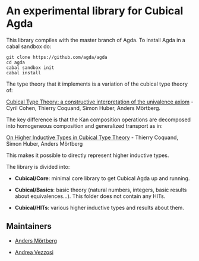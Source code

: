 An experimental library for Cubical Agda
========================================

This library compiles with the master branch of Agda. To install Agda in
a cabal sandbox do:


```
git clone https://github.com/agda/agda
cd agda
cabal sandbox init
cabal install
```

The type theory that it implements is a variation of the cubical type
theory of:

[Cubical Type Theory: a constructive interpretation of the univalence
axiom](https://arxiv.org/abs/1611.02108) - Cyril Cohen, Thierry
Coquand, Simon Huber, Anders Mörtberg.


The key difference is that the Kan composition operations are
decomposed into homogeneous composition and generalized transport as
in:

[On Higher Inductive Types in Cubical Type
Theory](https://arxiv.org/abs/1802.01170) - Thierry Coquand, Simon
Huber, Anders Mörtberg

This makes it possible to directly represent higher inductive types.

The library is divided into:

* **Cubical/Core**: minimal core library to get Cubical Agda up and running.

* **Cubical/Basics**: basic theory (natural numbers, integers, basic
  results about equivalences...). This folder does not contain any HITs.

* **Cubical/HITs**: various higher inductive types and results about them.


Maintainers
-----------

* [Anders Mörtberg](http://www.cs.cmu.edu/~amoertbe/)

* [Andrea Vezzosi](http://www.cse.chalmers.se/~vezzosi/)
